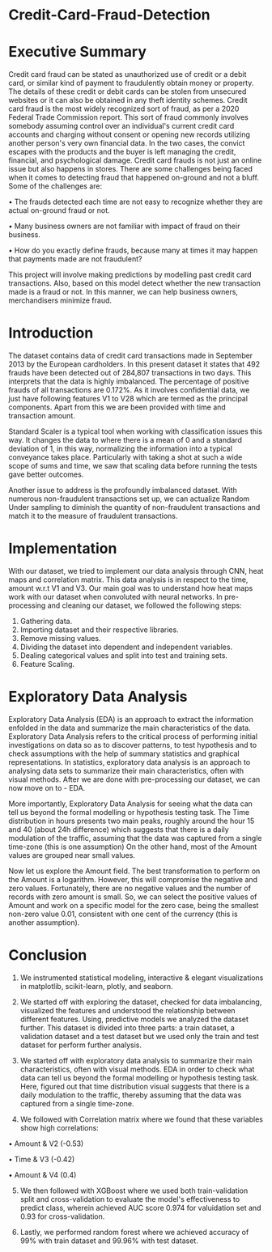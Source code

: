 # Credit-Card-Fraud-Detection

# Executive Summary 

Credit card fraud can be stated as unauthorized use of credit or a debit card, or similar kind of payment to fraudulently obtain money or property. The details of these credit or debit cards can be stolen from unsecured websites or it can also be obtained in any theft identity schemes. Credit card fraud is the most widely recognized sort of fraud, as per a 2020 Federal Trade Commission report. This sort of fraud commonly involves somebody assuming control over an individual's current credit card accounts and charging without consent or opening new records utilizing another person's very own financial data. 
In the two cases, the convict escapes with the products and the buyer is left managing the credit, financial, and psychological damage. Credit card frauds is not just an online issue but also happens in stores. There are some challenges being faced when it comes to detecting fraud that happened on-ground and not a bluff. Some of the challenges are: 

•	The frauds detected each time are not easy to recognize whether they are actual on-ground fraud or not.

•	Many business owners are not familiar with impact of fraud on their business. 

•	How do you exactly define frauds, because many at times it may happen that payments made are not fraudulent?

This project will involve making predictions by modelling past credit card transactions. Also, based on this model detect whether the new transaction made is a fraud or not. In this manner, we can help business owners, merchandisers minimize fraud. 

# Introduction 

The dataset contains data of credit card transactions made in September 2013 by the European cardholders. In this present dataset it states that 492 frauds have been detected out of 284,807 transactions in two days. This interprets that the data is highly imbalanced. The percentage of positive frauds of all transactions are 0.172%. As it involves confidential data, we just have following features V1 to V28 which are termed as the principal components. Apart from this we are been provided with time and transaction amount.  

Standard Scaler is a typical tool when working with classification issues this way. It changes the data to where there is a mean of 0 and a standard deviation of 1, in this way, normalizing the information into a typical conveyance takes place. Particularly with taking a shot at such a wide scope of sums and time, we saw that scaling data before running the tests gave better outcomes.

Another issue to address is the profoundly imbalanced dataset. With numerous non-fraudulent transactions set up, we can actualize Random Under sampling to diminish the quantity of non-fraudulent transactions and match it to the measure of fraudulent transactions.

# Implementation 

With our dataset, we tried to implement our data analysis through CNN, heat maps and correlation matrix. This data analysis is in respect to the time, amount w.r.t V1 and V3. Our main goal was to understand how heat maps work with our dataset when convoluted with neural networks. In pre-processing and cleaning our dataset, we followed the following steps:

1.	Gathering data.
2.	Importing dataset and their respective libraries.
3.	Remove missing values.
4.	Dividing the dataset into dependent and independent variables.
5.	Dealing categorical values and split into test and training sets.
6.	Feature Scaling.

# Exploratory Data Analysis

Exploratory Data Analysis (EDA) is an approach to extract the information enfolded in the data and summarize the main characteristics of the data. Exploratory Data Analysis refers to the critical process of performing initial investigations on data so as to discover patterns, to test hypothesis and to check assumptions with the help of summary statistics and graphical representations. In statistics, exploratory data analysis is an approach to analysing data sets to summarize their main characteristics, often with visual methods. After we are done with pre-processing our dataset, we can now move on to - EDA.

More importantly, Exploratory Data Analysis for seeing what the data can tell us beyond the formal modelling or hypothesis testing task. The Time distribution in hours presents two main peaks, roughly around the hour 15 and 40 (about 24h difference) which suggests that there is a daily modulation of the traffic, assuming that the data was captured from a single time-zone (this is one assumption) On the other hand, most of the Amount values are grouped near small values.

Now let us explore the Amount field. The best transformation to perform on the Amount is a logarithm. However, this will compromise the negative and zero values. Fortunately, there are no negative values and the number of records with zero amount is small. So, we can select the positive values of Amount and work on a specific model for the zero case, being the smallest non-zero value 0.01, consistent with one cent of the currency (this is another assumption).

# Conclusion 

1) We instrumented statistical modeling, interactive & elegant visualizations in matplotlib, scikit-learn, plotly, and seaborn.

2) We started off with exploring the dataset, checked for data imbalancing, visualized the features and understood the relationship between different features. Using, predictive models we analyzed the dataset further. This dataset is divided into three parts: a train dataset, a validation dataset and a test dataset but we used only the train and test dataset for perform further analysis. 

3) We started off with exploratory data analysis to summarize their main characteristics, often with visual methods. EDA in order to check what data can tell us beyond the formal modelling or hypothesis testing task. Here, figured out that time distribution visual suggests that there is a daily modulation to the traffic, thereby assuming that the data was captured from a single time-zone. 

4) We followed with Correlation matrix where we found that these variables show high correlations: 

•	Amount & V2 (-0.53)

•	Time & V3 (-0.42)

•	Amount & V4 (0.4)

5) We then followed with XGBoost where we used both train-validation split and cross-validation to evaluate the model's effectiveness to predict class, wherein achieved AUC score 0.974 for valuidation set and 0.93 for cross-validation. 

6) Lastly, we performed random forest where we achieved accuracy of 99% with train dataset and 99.96% with test dataset. 
